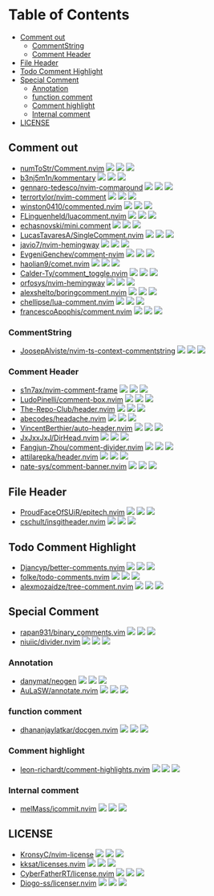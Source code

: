 # Table of Contents

<!-- toc -->

- [Comment out](#comment-out)
  * [CommentString](#commentstring)
  * [Comment Header](#comment-header)
- [File Header](#file-header)
- [Todo Comment Highlight](#todo-comment-highlight)
- [Special Comment](#special-comment)
  * [Annotation](#annotation)
  * [function comment](#function-comment)
  * [Comment highlight](#comment-highlight)
  * [Internal comment](#internal-comment)
- [LICENSE](#license)

<!-- tocstop -->

## Comment out

- [numToStr/Comment.nvim](https://github.com/numToStr/Comment.nvim) ![](https://img.shields.io/github/stars/numToStr/Comment.nvim) ![](https://img.shields.io/github/last-commit/numToStr/Comment.nvim) ![](https://img.shields.io/github/commit-activity/y/numToStr/Comment.nvim)
- [b3nj5m1n/kommentary](https://github.com/b3nj5m1n/kommentary) ![](https://img.shields.io/github/stars/b3nj5m1n/kommentary) ![](https://img.shields.io/github/last-commit/b3nj5m1n/kommentary) ![](https://img.shields.io/github/commit-activity/y/b3nj5m1n/kommentary)
- [gennaro-tedesco/nvim-commaround](https://github.com/gennaro-tedesco/nvim-commaround) ![](https://img.shields.io/github/stars/gennaro-tedesco/nvim-commaround) ![](https://img.shields.io/github/last-commit/gennaro-tedesco/nvim-commaround) ![](https://img.shields.io/github/commit-activity/y/gennaro-tedesco/nvim-commaround)
- [terrortylor/nvim-comment](https://github.com/terrortylor/nvim-comment) ![](https://img.shields.io/github/stars/terrortylor/nvim-comment) ![](https://img.shields.io/github/last-commit/terrortylor/nvim-comment) ![](https://img.shields.io/github/commit-activity/y/terrortylor/nvim-comment)
- [winston0410/commented.nvim](https://github.com/winston0410/commented.nvim) ![](https://img.shields.io/github/stars/winston0410/commented.nvim) ![](https://img.shields.io/github/last-commit/winston0410/commented.nvim) ![](https://img.shields.io/github/commit-activity/y/winston0410/commented.nvim)
- [FLinguenheld/luacomment.nvim](https://github.com/FLinguenheld/luacomment.nvim) ![](https://img.shields.io/github/stars/FLinguenheld/luacomment.nvim) ![](https://img.shields.io/github/last-commit/FLinguenheld/luacomment.nvim) ![](https://img.shields.io/github/commit-activity/y/FLinguenheld/luacomment.nvim)
- [echasnovski/mini.comment](https://github.com/echasnovski/mini.comment) ![](https://img.shields.io/github/stars/echasnovski/mini.comment) ![](https://img.shields.io/github/last-commit/echasnovski/mini.comment) ![](https://img.shields.io/github/commit-activity/y/echasnovski/mini.comment)
- [LucasTavaresA/SingleComment.nvim](https://github.com/LucasTavaresA/SingleComment.nvim) ![](https://img.shields.io/github/stars/LucasTavaresA/SingleComment.nvim) ![](https://img.shields.io/github/last-commit/LucasTavaresA/SingleComment.nvim) ![](https://img.shields.io/github/commit-activity/y/LucasTavaresA/SingleComment.nvim)
- [javio7/nvim-hemingway](https://github.com/javio7/nvim-hemingway) ![](https://img.shields.io/github/stars/javio7/nvim-hemingway) ![](https://img.shields.io/github/last-commit/javio7/nvim-hemingway) ![](https://img.shields.io/github/commit-activity/y/javio7/nvim-hemingway)
- [EvgeniGenchev/comment-nvim](https://github.com/EvgeniGenchev/comment-nvim) ![](https://img.shields.io/github/stars/EvgeniGenchev/comment-nvim) ![](https://img.shields.io/github/last-commit/EvgeniGenchev/comment-nvim) ![](https://img.shields.io/github/commit-activity/y/EvgeniGenchev/comment-nvim)
- [haolian9/comet.nvim](https://github.com/haolian9/comet.nvim) ![](https://img.shields.io/github/stars/haolian9/comet.nvim) ![](https://img.shields.io/github/last-commit/haolian9/comet.nvim) ![](https://img.shields.io/github/commit-activity/y/haolian9/comet.nvim)
- [Calder-Ty/comment_toggle.nvim](https://github.com/Calder-Ty/comment_toggle.nvim) ![](https://img.shields.io/github/stars/Calder-Ty/comment_toggle.nvim) ![](https://img.shields.io/github/last-commit/Calder-Ty/comment_toggle.nvim) ![](https://img.shields.io/github/commit-activity/y/Calder-Ty/comment_toggle.nvim)
- [orfosys/nvim-hemingway](https://github.com/orfosys/nvim-hemingway) ![](https://img.shields.io/github/stars/orfosys/nvim-hemingway) ![](https://img.shields.io/github/last-commit/orfosys/nvim-hemingway) ![](https://img.shields.io/github/commit-activity/y/orfosys/nvim-hemingway)
- [alexshelto/boringcomment.nvim](https://github.com/alexshelto/boringcomment.nvim) ![](https://img.shields.io/github/stars/alexshelto/boringcomment.nvim) ![](https://img.shields.io/github/last-commit/alexshelto/boringcomment.nvim) ![](https://img.shields.io/github/commit-activity/y/alexshelto/boringcomment.nvim)
- [chellipse/lua-comment.nvim](https://github.com/chellipse/lua-comment.nvim) ![](https://img.shields.io/github/stars/chellipse/lua-comment.nvim) ![](https://img.shields.io/github/last-commit/chellipse/lua-comment.nvim) ![](https://img.shields.io/github/commit-activity/y/chellipse/lua-comment.nvim)
- [francescoApophis/comment.nvim](https://github.com/francescoApophis/comment.nvim) ![](https://img.shields.io/github/stars/francescoApophis/comment.nvim) ![](https://img.shields.io/github/last-commit/francescoApophis/comment.nvim) ![](https://img.shields.io/github/commit-activity/y/francescoApophis/comment.nvim)

### CommentString

- [JoosepAlviste/nvim-ts-context-commentstring](https://github.com/JoosepAlviste/nvim-ts-context-commentstring) ![](https://img.shields.io/github/stars/JoosepAlviste/nvim-ts-context-commentstring) ![](https://img.shields.io/github/last-commit/JoosepAlviste/nvim-ts-context-commentstring) ![](https://img.shields.io/github/commit-activity/y/JoosepAlviste/nvim-ts-context-commentstring)

### Comment Header

- [s1n7ax/nvim-comment-frame](https://github.com/s1n7ax/nvim-comment-frame) ![](https://img.shields.io/github/stars/s1n7ax/nvim-comment-frame) ![](https://img.shields.io/github/last-commit/s1n7ax/nvim-comment-frame) ![](https://img.shields.io/github/commit-activity/y/s1n7ax/nvim-comment-frame)
- [LudoPinelli/comment-box.nvim](https://github.com/LudoPinelli/comment-box.nvim) ![](https://img.shields.io/github/stars/LudoPinelli/comment-box.nvim) ![](https://img.shields.io/github/last-commit/LudoPinelli/comment-box.nvim) ![](https://img.shields.io/github/commit-activity/y/LudoPinelli/comment-box.nvim)
- [The-Repo-Club/header.nvim](https://github.com/The-Repo-Club/header.nvim) ![](https://img.shields.io/github/stars/The-Repo-Club/header.nvim) ![](https://img.shields.io/github/last-commit/The-Repo-Club/header.nvim) ![](https://img.shields.io/github/commit-activity/y/The-Repo-Club/header.nvim)
- [abecodes/headache.nvim](https://github.com/abecodes/headache.nvim) ![](https://img.shields.io/github/stars/abecodes/headache.nvim) ![](https://img.shields.io/github/last-commit/abecodes/headache.nvim) ![](https://img.shields.io/github/commit-activity/y/abecodes/headache.nvim)
- [VincentBerthier/auto-header.nvim](https://github.com/VincentBerthier/auto-header.nvim) ![](https://img.shields.io/github/stars/VincentBerthier/auto-header.nvim) ![](https://img.shields.io/github/last-commit/VincentBerthier/auto-header.nvim) ![](https://img.shields.io/github/commit-activity/y/VincentBerthier/auto-header.nvim)
- [JxJxxJxJ/DirHead.nvim](https://github.com/JxJxxJxJ/DirHead.nvim) ![](https://img.shields.io/github/stars/JxJxxJxJ/DirHead.nvim) ![](https://img.shields.io/github/last-commit/JxJxxJxJ/DirHead.nvim) ![](https://img.shields.io/github/commit-activity/y/JxJxxJxJ/DirHead.nvim)
- [Fangjun-Zhou/comment-divider.nvim](https://github.com/Fangjun-Zhou/comment-divider.nvim) ![](https://img.shields.io/github/stars/Fangjun-Zhou/comment-divider.nvim) ![](https://img.shields.io/github/last-commit/Fangjun-Zhou/comment-divider.nvim) ![](https://img.shields.io/github/commit-activity/y/Fangjun-Zhou/comment-divider.nvim)
- [attilarepka/header.nvim](https://github.com/attilarepka/header.nvim) ![](https://img.shields.io/github/stars/attilarepka/header.nvim) ![](https://img.shields.io/github/last-commit/attilarepka/header.nvim) ![](https://img.shields.io/github/commit-activity/y/attilarepka/header.nvim)
- [nate-sys/comment-banner.nvim](https://github.com/nate-sys/comment-banner.nvim) ![](https://img.shields.io/github/stars/nate-sys/comment-banner.nvim) ![](https://img.shields.io/github/last-commit/nate-sys/comment-banner.nvim) ![](https://img.shields.io/github/commit-activity/y/nate-sys/comment-banner.nvim)

## File Header

- [ProudFaceOfSUiR/epitech.nvim](https://github.com/ProudFaceOfSUiR/epitech.nvim) ![](https://img.shields.io/github/stars/ProudFaceOfSUiR/epitech.nvim) ![](https://img.shields.io/github/last-commit/ProudFaceOfSUiR/epitech.nvim) ![](https://img.shields.io/github/commit-activity/y/ProudFaceOfSUiR/epitech.nvim)
- [cschult/insgitheader.nvim](https://github.com/cschult/insgitheader.nvim) ![](https://img.shields.io/github/stars/cschult/insgitheader.nvim) ![](https://img.shields.io/github/last-commit/cschult/insgitheader.nvim) ![](https://img.shields.io/github/commit-activity/y/cschult/insgitheader.nvim)

## Todo Comment Highlight

- [Djancyp/better-comments.nvim](https://github.com/Djancyp/better-comments.nvim) ![](https://img.shields.io/github/stars/Djancyp/better-comments.nvim) ![](https://img.shields.io/github/last-commit/Djancyp/better-comments.nvim) ![](https://img.shields.io/github/commit-activity/y/Djancyp/better-comments.nvim)
- [folke/todo-comments.nvim](https://github.com/folke/todo-comments.nvim) ![](https://img.shields.io/github/stars/folke/todo-comments.nvim) ![](https://img.shields.io/github/last-commit/folke/todo-comments.nvim) ![](https://img.shields.io/github/commit-activity/y/folke/todo-comments.nvim)
- [alexmozaidze/tree-comment.nvim](https://github.com/alexmozaidze/tree-comment.nvim) ![](https://img.shields.io/github/stars/alexmozaidze/tree-comment.nvim) ![](https://img.shields.io/github/last-commit/alexmozaidze/tree-comment.nvim) ![](https://img.shields.io/github/commit-activity/y/alexmozaidze/tree-comment.nvim)

## Special Comment

- [rapan931/binary_comments.vim](https://github.com/rapan931/binary_comments.vim) ![](https://img.shields.io/github/stars/rapan931/binary_comments.vim) ![](https://img.shields.io/github/last-commit/rapan931/binary_comments.vim) ![](https://img.shields.io/github/commit-activity/y/rapan931/binary_comments.vim)
- [niuiic/divider.nvim](https://github.com/niuiic/divider.nvim) ![](https://img.shields.io/github/stars/niuiic/divider.nvim) ![](https://img.shields.io/github/last-commit/niuiic/divider.nvim) ![](https://img.shields.io/github/commit-activity/y/niuiic/divider.nvim)

### Annotation

- [danymat/neogen](https://github.com/danymat/neogen) ![](https://img.shields.io/github/stars/danymat/neogen) ![](https://img.shields.io/github/last-commit/danymat/neogen) ![](https://img.shields.io/github/commit-activity/y/danymat/neogen)
- [AuLaSW/annotate.nvim](https://github.com/AuLaSW/annotate.nvim) ![](https://img.shields.io/github/stars/AuLaSW/annotate.nvim) ![](https://img.shields.io/github/last-commit/AuLaSW/annotate.nvim) ![](https://img.shields.io/github/commit-activity/y/AuLaSW/annotate.nvim)

### function comment

- [dhananjaylatkar/docgen.nvim](https://github.com/dhananjaylatkar/docgen.nvim) ![](https://img.shields.io/github/stars/dhananjaylatkar/docgen.nvim) ![](https://img.shields.io/github/last-commit/dhananjaylatkar/docgen.nvim) ![](https://img.shields.io/github/commit-activity/y/dhananjaylatkar/docgen.nvim)

### Comment highlight

- [leon-richardt/comment-highlights.nvim](https://github.com/leon-richardt/comment-highlights.nvim) ![](https://img.shields.io/github/stars/leon-richardt/comment-highlights.nvim) ![](https://img.shields.io/github/last-commit/leon-richardt/comment-highlights.nvim) ![](https://img.shields.io/github/commit-activity/y/leon-richardt/comment-highlights.nvim)

### Internal comment

- [melMass/icommit.nvim](https://github.com/melMass/icommit.nvim) ![](https://img.shields.io/github/stars/melMass/icommit.nvim) ![](https://img.shields.io/github/last-commit/melMass/icommit.nvim) ![](https://img.shields.io/github/commit-activity/y/melMass/icommit.nvim)

## LICENSE

- [KronsyC/nvim-license](https://github.com/KronsyC/nvim-license) ![](https://img.shields.io/github/stars/KronsyC/nvim-license) ![](https://img.shields.io/github/last-commit/KronsyC/nvim-license) ![](https://img.shields.io/github/commit-activity/y/KronsyC/nvim-license)
- [kksat/licenses.nvim](https://github.com/kksat/licenses.nvim) ![](https://img.shields.io/github/stars/kksat/licenses.nvim) ![](https://img.shields.io/github/last-commit/kksat/licenses.nvim) ![](https://img.shields.io/github/commit-activity/y/kksat/licenses.nvim)
- [CyberFatherRT/license.nvim](https://github.com/CyberFatherRT/license.nvim) ![](https://img.shields.io/github/stars/CyberFatherRT/license.nvim) ![](https://img.shields.io/github/last-commit/CyberFatherRT/license.nvim) ![](https://img.shields.io/github/commit-activity/y/CyberFatherRT/license.nvim)
- [Diogo-ss/licenser.nvim](https://github.com/Diogo-ss/licenser.nvim) ![](https://img.shields.io/github/stars/Diogo-ss/licenser.nvim) ![](https://img.shields.io/github/last-commit/Diogo-ss/licenser.nvim) ![](https://img.shields.io/github/commit-activity/y/Diogo-ss/licenser.nvim)
